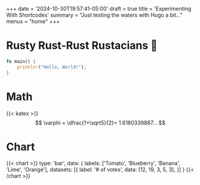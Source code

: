 +++
date = '2024-10-30T19:57:41-05:00'
draft = true
title = 'Experimenting With Shortcodes'
summary = "Just testing the waters with Hugo a bit..."
menus = "home"
+++

# Rusty Rust-Rust Rustacians 🦀
```rust
fn main() {
    println!("Hello, World!");
}
```

# Math
{{< katex >}}
$$
    \varphi = \dfrac{1+\sqrt5}{2}= 1.6180339887…
$$

# Chart
{{< chart >}}
type: 'bar',
data: {
  labels: ['Tomato', 'Blueberry', 'Banana', 'Lime', 'Orange'],
  datasets: [{
    label: '# of votes',
    data: [12, 19, 3, 5, 3],
  }]
}
{{< /chart >}}
